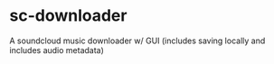 # sc-downloader
A soundcloud music downloader w/ GUI (includes saving locally and includes audio metadata)
